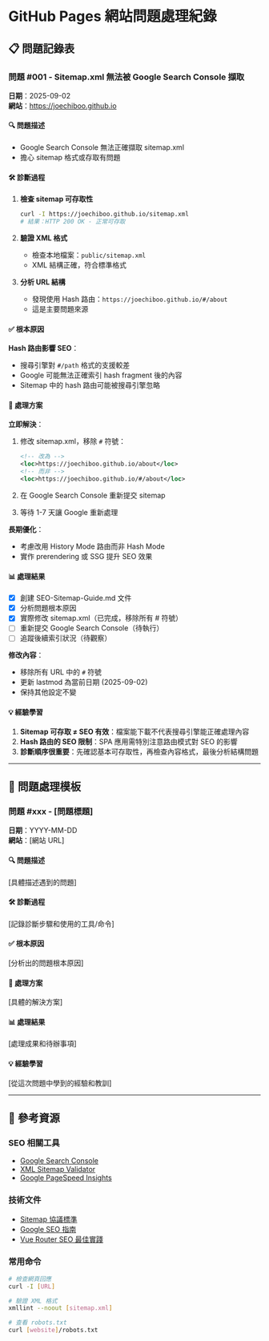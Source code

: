 # GitHub Pages 網站問題處理紀錄

## 📋 問題記錄表

### 問題 #001 - Sitemap.xml 無法被 Google Search Console 擷取
**日期**：2025-09-02  
**網站**：https://joechiboo.github.io

#### 🔍 問題描述
- Google Search Console 無法正確擷取 sitemap.xml
- 擔心 sitemap 格式或存取有問題

#### 🛠 診斷過程
1. **檢查 sitemap 可存取性**
   ```bash
   curl -I https://joechiboo.github.io/sitemap.xml
   # 結果：HTTP 200 OK - 正常可存取
   ```

2. **驗證 XML 格式**
   - 檢查本地檔案：`public/sitemap.xml`
   - XML 結構正確，符合標準格式

3. **分析 URL 結構**
   - 發現使用 Hash 路由：`https://joechiboo.github.io/#/about`
   - 這是主要問題來源

#### ✅ 根本原因
**Hash 路由影響 SEO**：
- 搜尋引擎對 `#/path` 格式的支援較差
- Google 可能無法正確索引 hash fragment 後的內容
- Sitemap 中的 hash 路由可能被搜尋引擎忽略

#### 🔧 處理方案

**立即解決**：
1. 修改 sitemap.xml，移除 `#` 符號：
   ```xml
   <!-- 改為 -->
   <loc>https://joechiboo.github.io/about</loc>
   <!-- 而非 -->
   <loc>https://joechiboo.github.io/#/about</loc>
   ```

2. 在 Google Search Console 重新提交 sitemap

3. 等待 1-7 天讓 Google 重新處理

**長期優化**：
- 考慮改用 History Mode 路由而非 Hash Mode
- 實作 prerendering 或 SSG 提升 SEO 效果

#### 📊 處理結果
- [x] 創建 SEO-Sitemap-Guide.md 文件
- [x] 分析問題根本原因
- [x] 實際修改 sitemap.xml（已完成，移除所有 # 符號）
- [ ] 重新提交 Google Search Console（待執行）
- [ ] 追蹤後續索引狀況（待觀察）

**修改內容**：
- 移除所有 URL 中的 `#` 符號
- 更新 lastmod 為當前日期 (2025-09-02)
- 保持其他設定不變

#### 💡 經驗學習
1. **Sitemap 可存取 ≠ SEO 有效**：檔案能下載不代表搜尋引擎能正確處理內容
2. **Hash 路由的 SEO 限制**：SPA 應用需特別注意路由模式對 SEO 的影響
3. **診斷順序很重要**：先確認基本可存取性，再檢查內容格式，最後分析結構問題

---

## 📝 問題處理模板

### 問題 #xxx - [問題標題]
**日期**：YYYY-MM-DD  
**網站**：[網站 URL]

#### 🔍 問題描述
[具體描述遇到的問題]

#### 🛠 診斷過程
[記錄診斷步驟和使用的工具/命令]

#### ✅ 根本原因
[分析出的問題根本原因]

#### 🔧 處理方案
[具體的解決方案]

#### 📊 處理結果
[處理成果和待辦事項]

#### 💡 經驗學習
[從這次問題中學到的經驗和教訓]

---

## 🔗 參考資源

### SEO 相關工具
- [Google Search Console](https://search.google.com/search-console)
- [XML Sitemap Validator](https://www.xml-sitemaps.com/validate-xml-sitemap.html)
- [Google PageSpeed Insights](https://pagespeed.web.dev/)

### 技術文件
- [Sitemap 協議標準](https://www.sitemaps.org/protocol.html)
- [Google SEO 指南](https://developers.google.com/search/docs)
- [Vue Router SEO 最佳實踐](https://router.vuejs.org/guide/essentials/history-mode.html)

### 常用命令
```bash
# 檢查網頁回應
curl -I [URL]

# 驗證 XML 格式
xmllint --noout [sitemap.xml]

# 查看 robots.txt
curl [website]/robots.txt
```